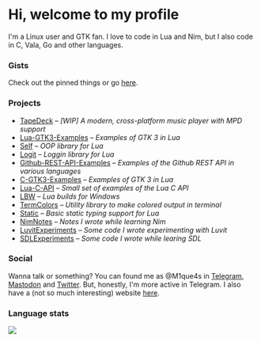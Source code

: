 # Hi, welcome to my profile

I'm a Linux user and GTK fan. I love to code in Lua and Nim, but I also code in C, Vala, Go and other languages.

### Gists

Check out the pinned things or go [here](https://gist.github.com/Miqueas).

### Projects

  * [TapeDeck](https://github.com/Miqueas/TapeDeck) &ndash; _\[WIP\] A modern, cross-platform music player with MPD support_
  * [Lua-GTK3-Examples](https://github.com/Miqueas/Lua-GTK3-Examples) &ndash; _Examples of GTK 3 in Lua_
  * [Self](https://github.com/Miqueas/Self) &ndash; _OOP library for Lua_
  * [Logit](https://github.com/Miqueas/Logit) &ndash; _Loggin library for Lua_
  * [Github-REST-API-Examples](https://github.com/Miqueas/Github-REST-API-Examples) &ndash; _Examples of the Github REST API in various languages_
  * [C-GTK3-Examples](https://github.com/Miqueas/C-GTK3-Examples) &ndash; _Examples of GTK 3 in Lua_
  * [Lua-C-API](https://github.com/Miqueas/Lua-C-API) &ndash; _Small set of examples of the Lua C API_
  * [LBW](https://github.com/Miqueas/LBW) &ndash; _Lua builds for Windows_
  * [TermColors](https://github.com/Miqueas/TermColors) &ndash; _Utility library to make colored output in terminal_
  * [Static](https://github.com/Miqueas/Static) &ndash; _Basic static typing support for Lua_
  * [NimNotes](https://github.com/Miqueas/NimNotes) &ndash; _Notes I wrote while learning Nim_
  * [LuvitExperiments](https://github.com/Miqueas/LuvitExperiments) &ndash; _Some code I wrote experimenting with Luvit_
  * [SDLExperiments](https://github.com/Miqueas/SDLExperiments) &ndash; _Some code I wrote while learing SDL_

### Social

Wanna talk or something? You can found me as @M1que4s in [Telegram](https://t.me/M1que4s), [Mastodon](https://mas.to/@M1que4s) and [Twitter](https://twitter.com/M1que4s). But, honestly, I'm more active in Telegram. I also have a (not so much interesting) website [here](https://miqueas.github.io).

### Language stats

![](https://github-readme-stats.vercel.app/api/top-langs?exclude_repo=instalarch-legacy,Miqueas.github.io&hide=html,css,c%23,meson,dockerfile,shell,nsis,pug,moonscript&langs_count=10&username=Miqueas&layout=compact&hide_border=true&bg_color=00000000&title_color=949494&text_color=949494)
